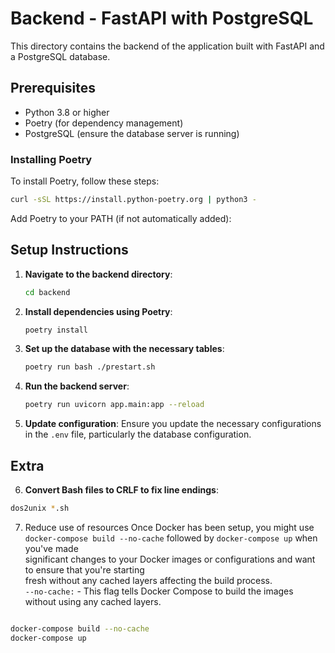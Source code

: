 # Backend - FastAPI with PostgreSQL

This directory contains the backend of the application built with FastAPI and a PostgreSQL database.

## Prerequisites

- Python 3.8 or higher
- Poetry (for dependency management)
- PostgreSQL (ensure the database server is running)

### Installing Poetry

To install Poetry, follow these steps:

```sh
curl -sSL https://install.python-poetry.org | python3 -
```

Add Poetry to your PATH (if not automatically added):

## Setup Instructions

1. **Navigate to the backend directory**:
    ```sh
    cd backend
    ```

2. **Install dependencies using Poetry**:
    ```sh
    poetry install
    ```

3. **Set up the database with the necessary tables**:
    ```sh
    poetry run bash ./prestart.sh
    ```

4. **Run the backend server**:
    ```sh
    poetry run uvicorn app.main:app --reload
    ```

5. **Update configuration**:
   Ensure you update the necessary configurations in the `.env` file, particularly the database configuration.

## Extra

6. **Convert Bash files to CRLF to fix line endings**:
```sh
dos2unix *.sh
```

7. Reduce use of resources
Once Docker has been setup, you might use `docker-compose build --no-cache` followed by `docker-compose up` when you've made <br />
significant changes to your Docker images or configurations and want to ensure that you're starting <br />
fresh without any cached layers affecting the build process. <br />
`--no-cache:` - This flag tells Docker Compose to build the images without using any cached layers.
```sh

docker-compose build --no-cache
docker-compose up

```